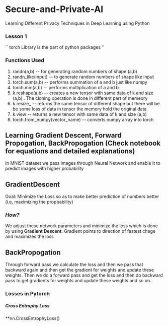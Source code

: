 # Secure-and-Private-AI
Learning Different Privacy Techniques in Deep Learning using Python

### Lesson 1

`` torch Library is the part of python packages ''

### Functions Used  

1. randn(a,b)  -- for generating random numbers of shape (a,b)
2. randn_like(input) -- to generate random numbers of shape like input
3. torch.sum(a,b) -- performs summation of a  and b just like numpy
4. torch.mm(a,b) -- performs multiplication of a and b 
5. k.reshape(a,b) -- creates a new tensor with same data of k and size (a,b) . The cloning operation is done in different part of memeory 
6. k.resize_ -- returns the same tensor of different shape but there will be be some loss of data in tensor the memory hold the original data
7. k.view -- returns a new tensor with same data of k and size (a,b)
8. torch.from_numpy(vector_name) -- converts numpy array into torch

## Learning Gradient Descent, Forward Propogation, BackPropogation (Check notebook for equations and detailed explanations)

In MNIST dataset we pass images through Neural Network and enable it to predict images with higher probability

## GradientDescent

Goal: Minimize the Loss so as to make better prediction of numbers better (i.e, maximizing the propbability)

### *How?*

We adjust these network parameters and minimize the loss which is done by using **Gradient Descent**. 
Gradient points to direction of fastest chage and maximizes the loss

## BackPropogation

Through forward pass we calculate the loss and then we pass that backward again and then get the gradient for weights and update these weights.
Then we do a forward pass and get the loss and then do backward pass to get gradients for weights and update these weights and so on..

### Losses in Pytorch
##### Cross Entrophy Loss
**nn.CrossEntrophyLoss()
